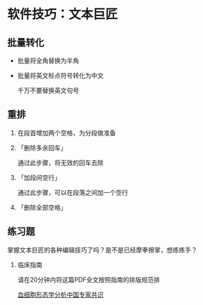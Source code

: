 # 软件技巧：文本巨匠


## 批量转化

* 批量将全角替换为半角

* 批量将英文标点符号转化为中文

	千万不要替换英文句号
	


## 重排

1. 在段首增加两个空格，为分段做准备

2. 「删除多余回车」

	通过此步骤，将无效的回车去除

3. 「加段间空行」

	通过此步骤，可以在段落之间加一个空行

4. 「删除全部空格」


## 练习题

掌握文本巨匠的各种编辑技巧了吗？是不是已经摩拳擦掌，想练练手？

1. 临床指南

	请在20分钟内将这篇PDF全文按照指南的排版规范排

	[血细胞形态学分析中国专家共识](http://raw.github.com/xiaoronglv/drug_edit_rule/master/media/血细胞形态学分析中国专家共识.pdf)








